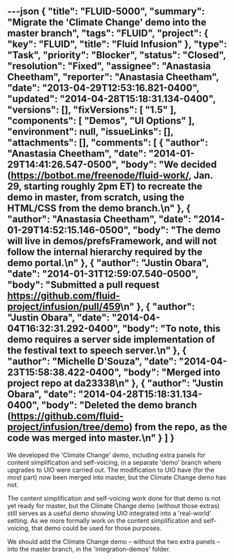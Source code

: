 ---json
{
  "title": "FLUID-5000",
  "summary": "Migrate the 'Climate Change' demo into the master branch",
  "tags": "FLUID",
  "project": {
    "key": "FLUID",
    "title": "Fluid Infusion"
  },
  "type": "Task",
  "priority": "Blocker",
  "status": "Closed",
  "resolution": "Fixed",
  "assignee": "Anastasia Cheetham",
  "reporter": "Anastasia Cheetham",
  "date": "2013-04-29T12:53:16.821-0400",
  "updated": "2014-04-28T15:18:31.134-0400",
  "versions": [],
  "fixVersions": [
    "1.5"
  ],
  "components": [
    "Demos",
    "UI Options"
  ],
  "environment": null,
  "issueLinks": [],
  "attachments": [],
  "comments": [
    {
      "author": "Anastasia Cheetham",
      "date": "2014-01-29T14:41:26.547-0500",
      "body": "We decided (<https://botbot.me/freenode/fluid-work/>, Jan. 29, starting roughly 2pm ET) to recreate the demo in master, from scratch, using the HTML/CSS from the demo branch.\n"
    },
    {
      "author": "Anastasia Cheetham",
      "date": "2014-01-29T14:52:15.146-0500",
      "body": "The demo will live in demos/prefsFramework, and will not follow the internal hierarchy required by the demo portal.\n"
    },
    {
      "author": "Justin Obara",
      "date": "2014-01-31T12:59:07.540-0500",
      "body": "Submitted a pull request <https://github.com/fluid-project/infusion/pull/459>\n"
    },
    {
      "author": "Justin Obara",
      "date": "2014-04-04T16:32:31.292-0400",
      "body": "To note, this demo requires a server side implementation of the festival text to speech server.\n"
    },
    {
      "author": "Michelle D'Souza",
      "date": "2014-04-23T15:58:38.422-0400",
      "body": "Merged into project repo at da23338\n"
    },
    {
      "author": "Justin Obara",
      "date": "2014-04-28T15:18:31.134-0400",
      "body": "Deleted the demo branch (<https://github.com/fluid-project/infusion/tree/demo>) from the repo, as the code was merged into master.\n"
    }
  ]
}
---
We developed the 'Climate Change' demo, including extra panels for content simplification and self-voicing, in a separate 'demo' branch where upgrades to UIO were carried out. The modification to UIO have (for the most part) now been merged into master, but the Climate Change demo has not.

The content simplification and self-voicing work done for that demo is not yet ready for master, but the Climate Change demo (without those extras) still serves as a useful demo showing UIO integrated into a 'real-world' setting. As we more formally work on the content simplification and self-voicing, that demo could be used for those purposes.

We should add the Climate Change demo – without the two extra panels – into the master branch, in the 'integration-demos' folder.

        